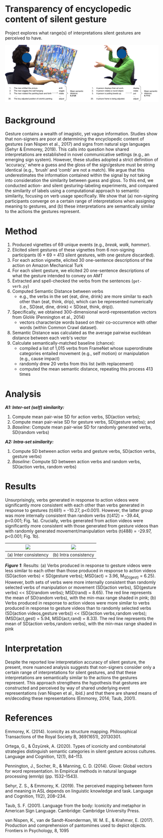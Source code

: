 # Transparency of encyclopedic content of silent gesture

Project explores what range(s) of interpretations silent gestures are perceived to have. 

![Experimental design](images/experimental_design_meaning.png)

# Background

Gesture contains a wealth of imagistic, yet vague information. Studies show that
non-signers are poor at determining the encyclopedic content of gestures (van Nispen et al.,
2017) and signs from natural sign languages (Sehyr & Emmorey, 2019). This calls into question
how shared interpretations are established in novel communicative settings (e.g., an emerging
sign system). However, these studies adopted a strict definition of ‘accuracy,’ where a guess
and the gloss of the sign/gesture must be string identical (e.g., ‘brush’ and ‘comb’ are not a
match). We argue that this underestimates the information contained within the signal by not
taking into consideration the similarity between guess and gloss. To this end, we conducted
action- and silent gesturing-labeling experiments, and compared the similarity of labels using a
computational approach to semantic similarity, focusing on verb usage specifically. We show
that (a) non-signing participants converge on a certain range of interpretations when assigning
meaning to gestures, and (b) these interpretations are semantically similar to the actions the
gestures represent.

# Method

1. Produced vignettes of 69 unique events (e.g., *break, walk, hammer*).
2. Elicited silent gestures of these vignettes from 6 non-signing participants (6 * 69 = 413 silent gestures, with one gesture discarded). 
3. For each action vignette, elicited 30 one-sentence descriptions of the action on Amazon Mechanical Turk
4. For each silent gesture, we elicited 20 one-sentence descriptions of what the gesture intended to convey on AMT 
5. Extracted and spell-checked the verbs from the sentences (`get-verb.py`)
6. Computed Semantic Distance between verbs
    - e.g., the verbs in the set {eat, dine, drink} are more similar to each other than {eat, think, drip}, which can be represented numerically (i.e., SD(eat, dine, drink) < SD(eat, think, drip)).
7. Specifically, we obtained 300-dimensional word-representation vectors from GloVe (Pennington et al., 2014)
    - vectors characterize words based on their co-occurrence with other words (within Common Crawl dataset).
8. Semantic Distance was calculated as the average pairwise euclidean distance between each verb's vector
9. Calculate semantically-matched baseline (chance): 
    - compiled a list of 1,015 verbs from FrameNet whose superordinate categories entailed movement (e.g., self motion) or manipulation (e.g., cause impact)
    - randomly drew 20 verbs from this list (with replacement)
    - computed the mean semantic distance, repeating this process 413 times

# Analysis

***A1: Inter-set (self) similarity:*** 
1. Compute mean pair-wise SD for action verbs, SD(action verbs); 
2. Compute mean pair-wise SD for gesture verbs, SD(gesture verbs); and
3. *Baseline*: Compute mean pair-wise SD for randomly generated verbs, SD(random verbs)

***A2: Intra-set similarity:***
1. Compute SD between action verbs and gesture verbs, SD(action verbs, gesture verbs)
2. *Baseline*: Compute SD between action verbs and random verbs, SD(action verbs, random verbs)

# Results

 Unsurprisingly, verbs generated in response to action videos were
significantly more consistent with each other than verbs generated in response to gestures
(t(481) = -10.27, p<0.001). However, the latter group was more internally consistent than
random verbs (t(412) = -39.44, p<0.001; Fig. 1a). Crucially, verbs generated from action videos
were significantly more consistent with those generated from gesture videos than with randomly
generated movement/manipulation verbs (t(488) = -29.97, p<0.001; Fig. 1b).

| ![](https://c-huck.github.io/images/inter_consistency.png) | ![](https://c-huck.github.io/images/intra_consistency.png) |
|:---:|:---:|
| (a) Inter consistency | (b) Intra consistency |
***Figure 1***: Results: (a) Verbs produced in response to gesture videos were less similar to each other
than those produced in response to action videos (SD(action verbs) < SD(gesture verbs); MSD(act) =
3.96, M<sub>SD(gest)</sub> = 6.25). However, both sets of verbs were more internally consistent than randomly
selected verbs of manipulation or movement (SD(action verbs), SD(gesture verbs) << SD(random verbs);
MSD(rand) = 8.65). The red line represents the mean of SD(random verbs), with the min-max range
shaded in pink; (b) Verbs produced in response to action videos were more similar to verbs produced
in response to gesture videos than to randomly selected verbs (SD(action videos,gesture verbs)) <<
(SD(action verbs,random verbs); (MSD(act,gest) = 5.94, MSD(act,rand) = 8.33). The red line represents the
mean of SD(action verbs,random verbs), with the min-max range shaded in pink

# Interpretation

Despite the reported low interpretation accuracy of silent gesture, the present, more nuanced analysis
suggests that non-signers consider only a certain range of interpretations for silent gestures,
and that these interpretations are semantically similar to the actions the gestures represent.
This approach strengthens the hypothesis that gestures are constructed and perceived by way
of shared underlying event representations (van Nispen et al., ibid.) and that there are shared
means of en/decoding these representations (Emmorey, 2014; Taub, 2001).

# References

Emmorey, K. (2014). Iconicity as structure mapping. Philosophical Transactions of the Royal Society B,
369(1651), 20130301.

Ortega, G., & Özyürek, A. (2020). Types of iconicity and combinatorial strategies distinguish semantic
categories in silent gesture across cultures. Language and Cognition, 12(1), 84–113.

Pennington, J., Socher, R., & Manning, C. D. (2014). Glove: Global vectors for word representation. In
Empirical methods in natural language processing (emnlp) (pp. 1532–1543).

Sehyr, Z. S., & Emmorey, K. (2019). The perceived mapping between form and meaning in ASL depends
on linguistic knowledge and task. Language and Cognition, 11(2), 208–234.

Taub, S. F. (2001). Language from the body: Iconicity and metaphor in American Sign Language.
Cambridge: Cambridge University Press.

van Nispen, K., van de Sandt-Koenderman, W. M. E., & Krahmer, E. (2017). Production and comprehension of pantomimes used to depict objects. Frontiers in Psychology, 8, 1095
